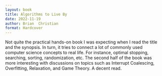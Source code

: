 ```yaml
---
layout: book
title: Algorithms to Live By
date: 2022-11-19
author: Brian  Christian
format: Hardcover
---
```


Not quite the practical hands-on book I was expecting when I read the title and the synopsis. In turn, it tries to connect a lot of commonly used computer science concepts to real life. For instance, optimal stopping, searching, sorting, randomization, etc. The second half of the book was more interesting with discussions on topics such as Interrupt Coalescing, Overfitting, Relaxation, and Game Theory. A decent read.
